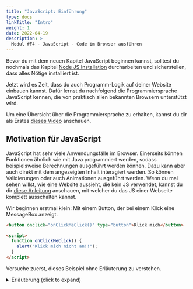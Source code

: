 ```yaml
---
title: "JavaScript: Einführung"
type: docs
linkTitle: "Intro"
weight: 1
date: 2022-04-19
description: >
  Modul #F4 - JavaScript - Code im Browser ausführen
---
```


Bevor du mit dem neuen Kapitel JavaScript beginnen kannst, solltest du nochmals das Kapitel [Node JS Installation](../../04_ide-advanced/01_nodejs/#installation-von-nodejs) durcharbeiten und sicherstellen, dass alles Nötige installiert ist.

Jetzt wird es Zeit, dass du auch Programm-Logik auf deiner Website einbauen kannst. Dafür lernst du nachfolgend die Programmiersprache JavaScript kennen, die von praktisch allen bekannten Browsern unterstützt wird.

Um eine Übersicht über die Programmiersprache zu erhalten, kannst du dir als Erstes [dieses Video](https://www.youtube.com/watch?v=DHjqpvDnNGE) anschauen.

## Motivation für JavaScript

JavaScript hat sehr viele Anwendungsfälle im Browser.
Einerseits können Funktionen ähnlich wie mit Java programmiert werden, sodass beispielsweise Berechnungen ausgeführt werden können.
Dazu kann aber auch direkt mit dem angezeigten Inhalt interagiert werden.
So können Validierungen oder auch Animationen ausgeführt werden.
Wenn du mal sehen willst, wie eine Website aussieht, die kein JS verwendet, kannst du dir [diese Anleitung](https://learn.microsoft.com/de-de/microsoft-edge/devtools-guide-chromium/javascript/disable) anschauen, mit welcher du das JS einer Webseite komplett ausschalten kannst.

Wir beginnen erstmal klein: Mit einem Button, der bei einem Klick eine MessageBox anzeigt.

```html
<button onclick="onClickMeClick()" type="button">Klick mich</button>

<script>
  function onClickMeClick() {
    alert("Klick mich nicht an!!");
  }
</script>
```

Versuche zuerst, dieses Beispiel ohne Erläuterung zu verstehen.

<details>

<summary>Erläuterung (click to expand)</summary>
Zuerst hast du im HTML einen Button erstellt mit dem Text "Klick mich".

Weiter unten siehst du ein `<script>`-Element. In diesem ist eine Funktion namens `onClickMeClick()` definiert. Die Funktion führt den Block `alert(message: string)` aus. Diese `alert`-Funktion öffnet eine MessageBox mit der übergebenen Nachricht.

Wie du siehst, wird die selbst definierte Funktion beim Klick auf den Button aufgerufen. Dies passiert, weil du diesen Aufruf im `onclick`-Attribut des `<button>`-Elements definiert hast. Beachte in diesem Beispiel, dass nicht die Funktion, sondern deren Aufruf darin steht. Im Prinzip wird beim Button-Klick der Wert des `onclick`-Attributs ausgeführt. Theoretisch könntest du auch direkt `onclick="alert('Klick mich nicht an!!')"` schreiben.

</details>
